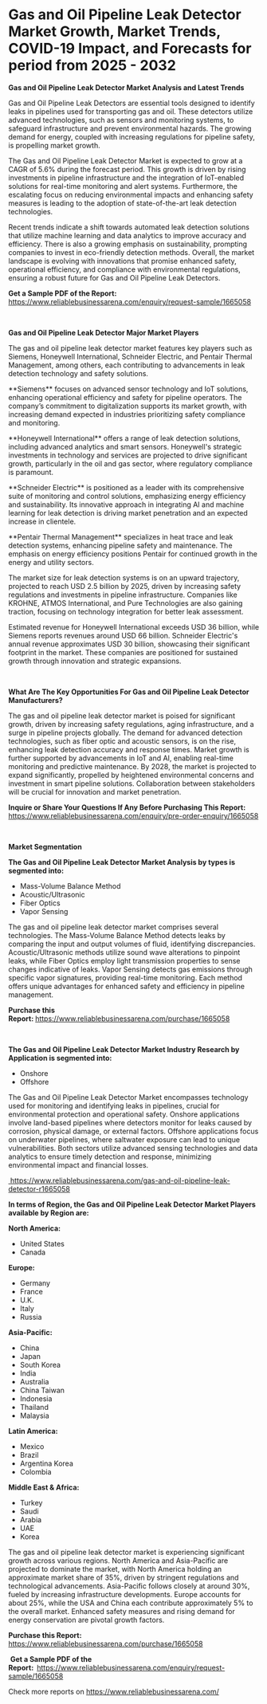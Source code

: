 <p><h1>Gas and Oil Pipeline Leak Detector Market Growth, Market Trends, COVID-19 Impact, and Forecasts for period from 2025 - 2032</h1></p><p><strong>Gas and Oil Pipeline Leak Detector Market Analysis and Latest Trends</strong></p>
<p><p>Gas and Oil Pipeline Leak Detectors are essential tools designed to identify leaks in pipelines used for transporting gas and oil. These detectors utilize advanced technologies, such as sensors and monitoring systems, to safeguard infrastructure and prevent environmental hazards. The growing demand for energy, coupled with increasing regulations for pipeline safety, is propelling market growth.</p><p>The Gas and Oil Pipeline Leak Detector Market is expected to grow at a CAGR of 5.6% during the forecast period. This growth is driven by rising investments in pipeline infrastructure and the integration of IoT-enabled solutions for real-time monitoring and alert systems. Furthermore, the escalating focus on reducing environmental impacts and enhancing safety measures is leading to the adoption of state-of-the-art leak detection technologies.</p><p>Recent trends indicate a shift towards automated leak detection solutions that utilize machine learning and data analytics to improve accuracy and efficiency. There is also a growing emphasis on sustainability, prompting companies to invest in eco-friendly detection methods. Overall, the market landscape is evolving with innovations that promise enhanced safety, operational efficiency, and compliance with environmental regulations, ensuring a robust future for Gas and Oil Pipeline Leak Detectors.</p></p>
<p><strong>Get a Sample PDF of the Report:&nbsp;</strong> <a href="https://www.reliablebusinessarena.com/enquiry/request-sample/1665058?utm_campaign=2485&utm_medium=2&utm_source=Github&utm_content=ia&utm_term=08032025&utm_id=gas-and-oil-pipeline-leak-detector">https://www.reliablebusinessarena.com/enquiry/request-sample/1665058</a></p>
<p>&nbsp;</p>
<p><strong>Gas and Oil Pipeline Leak Detector Major Market Players</strong></p>
<p><p>The gas and oil pipeline leak detector market features key players such as Siemens, Honeywell International, Schneider Electric, and Pentair Thermal Management, among others, each contributing to advancements in leak detection technology and safety solutions.</p><p>**Siemens** focuses on advanced sensor technology and IoT solutions, enhancing operational efficiency and safety for pipeline operators. The company’s commitment to digitalization supports its market growth, with increasing demand expected in industries prioritizing safety compliance and monitoring.</p><p>**Honeywell International** offers a range of leak detection solutions, including advanced analytics and smart sensors. Honeywell's strategic investments in technology and services are projected to drive significant growth, particularly in the oil and gas sector, where regulatory compliance is paramount.</p><p>**Schneider Electric** is positioned as a leader with its comprehensive suite of monitoring and control solutions, emphasizing energy efficiency and sustainability. Its innovative approach in integrating AI and machine learning for leak detection is driving market penetration and an expected increase in clientele.</p><p>**Pentair Thermal Management** specializes in heat trace and leak detection systems, enhancing pipeline safety and maintenance. The emphasis on energy efficiency positions Pentair for continued growth in the energy and utility sectors.</p><p>The market size for leak detection systems is on an upward trajectory, projected to reach USD 2.5 billion by 2025, driven by increasing safety regulations and investments in pipeline infrastructure. Companies like KROHNE, ATMOS International, and Pure Technologies are also gaining traction, focusing on technology integration for better leak assessment.</p><p>Estimated revenue for Honeywell International exceeds USD 36 billion, while Siemens reports revenues around USD 66 billion. Schneider Electric's annual revenue approximates USD 30 billion, showcasing their significant footprint in the market. These companies are positioned for sustained growth through innovation and strategic expansions.</p></p>
<p>&nbsp;</p>
<p><strong>What Are The Key Opportunities For Gas and Oil Pipeline Leak Detector Manufacturers?</strong></p>
<p><p>The gas and oil pipeline leak detector market is poised for significant growth, driven by increasing safety regulations, aging infrastructure, and a surge in pipeline projects globally. The demand for advanced detection technologies, such as fiber optic and acoustic sensors, is on the rise, enhancing leak detection accuracy and response times. Market growth is further supported by advancements in IoT and AI, enabling real-time monitoring and predictive maintenance. By 2028, the market is projected to expand significantly, propelled by heightened environmental concerns and investment in smart pipeline solutions. Collaboration between stakeholders will be crucial for innovation and market penetration.</p></p>
<p><strong>Inquire or Share Your Questions If Any Before Purchasing This Report:</strong> <a href="https://www.reliablebusinessarena.com/enquiry/pre-order-enquiry/1665058?utm_campaign=2485&utm_medium=2&utm_source=Github&utm_content=ia&utm_term=08032025&utm_id=gas-and-oil-pipeline-leak-detector">https://www.reliablebusinessarena.com/enquiry/pre-order-enquiry/1665058</a></p>
<p>&nbsp;</p>
<p><strong>Market Segmentation</strong></p>
<p><strong>The Gas and Oil Pipeline Leak Detector Market Analysis by types is segmented into:</strong></p>
<p><ul><li>Mass-Volume Balance Method</li><li>Acoustic/Ultrasonic</li><li>Fiber Optics</li><li>Vapor Sensing</li></ul></p>
<p><p>The gas and oil pipeline leak detector market comprises several technologies. The Mass-Volume Balance Method detects leaks by comparing the input and output volumes of fluid, identifying discrepancies. Acoustic/Ultrasonic methods utilize sound wave alterations to pinpoint leaks, while Fiber Optics employ light transmission properties to sense changes indicative of leaks. Vapor Sensing detects gas emissions through specific vapor signatures, providing real-time monitoring. Each method offers unique advantages for enhanced safety and efficiency in pipeline management.</p></p>
<p><strong>Purchase this Report:&nbsp;</strong><a href="https://www.reliablebusinessarena.com/purchase/1665058?utm_campaign=2485&utm_medium=2&utm_source=Github&utm_content=ia&utm_term=08032025&utm_id=gas-and-oil-pipeline-leak-detector">https://www.reliablebusinessarena.com/purchase/1665058</a></p>
<p>&nbsp;</p>
<p><strong>The Gas and Oil Pipeline Leak Detector Market Industry Research by Application is segmented into:</strong></p>
<p><ul><li>Onshore</li><li>Offshore</li></ul></p>
<p><p>The Gas and Oil Pipeline Leak Detector Market encompasses technology used for monitoring and identifying leaks in pipelines, crucial for environmental protection and operational safety. Onshore applications involve land-based pipelines where detectors monitor for leaks caused by corrosion, physical damage, or external factors. Offshore applications focus on underwater pipelines, where saltwater exposure can lead to unique vulnerabilities. Both sectors utilize advanced sensing technologies and data analytics to ensure timely detection and response, minimizing environmental impact and financial losses.</p></p>
<p><a href="https://www.reliablebusinessarena.com/gas-and-oil-pipeline-leak-detector-r1665058?utm_campaign=2485&utm_medium=2&utm_source=Github&utm_content=ia&utm_term=08032025&utm_id=gas-and-oil-pipeline-leak-detector">&nbsp;https://www.reliablebusinessarena.com/gas-and-oil-pipeline-leak-detector-r1665058</a></p>
<p><strong>In terms of Region, the Gas and Oil Pipeline Leak Detector Market Players available by Region are:</strong></p>
<p>
    <p> <strong> North America: </strong>
        <ul>
            <li>United States</li>
            <li>Canada</li>
        </ul>
        </p> 
    <p> <strong> Europe: </strong>
        <ul>
            <li>Germany</li>
            <li>France</li>
            <li>U.K.</li>
            <li>Italy</li>
            <li>Russia</li>
        </ul>
        </p> 
    <p> <strong> Asia-Pacific: </strong>
        <ul>
            <li>China</li>
            <li>Japan</li>
            <li>South Korea</li>
            <li>India</li>
            <li>Australia</li>
            <li>China Taiwan</li>
            <li>Indonesia</li>
            <li>Thailand</li>
            <li>Malaysia</li>
        </ul>
        </p> 
    <p> <strong> Latin America: </strong>
        <ul>
            <li>Mexico</li>
            <li>Brazil</li>
            <li>Argentina Korea</li>
            <li>Colombia</li>
        </ul>
        </p> 
    <p> <strong> Middle East & Africa: </strong>
        <ul>
            <li>Turkey</li>
            <li>Saudi</li>
            <li>Arabia</li>
            <li>UAE</li>
            <li>Korea</li>
        </ul>
    </p>
    </p>
<p><p>The gas and oil pipeline leak detector market is experiencing significant growth across various regions. North America and Asia-Pacific are projected to dominate the market, with North America holding an approximate market share of 35%, driven by stringent regulations and technological advancements. Asia-Pacific follows closely at around 30%, fueled by increasing infrastructure developments. Europe accounts for about 25%, while the USA and China each contribute approximately 5% to the overall market. Enhanced safety measures and rising demand for energy conservation are pivotal growth factors.</p></p>
<p><strong>Purchase this Report: </strong><a href="https://www.reliablebusinessarena.com/purchase/1665058?utm_campaign=2485&utm_medium=2&utm_source=Github&utm_content=ia&utm_term=08032025&utm_id=gas-and-oil-pipeline-leak-detector">https://www.reliablebusinessarena.com/purchase/1665058</a></p>
<p>&nbsp;<strong>Get a Sample PDF of the Report:&nbsp;&nbsp;</strong><a href="https://www.reliablebusinessarena.com/enquiry/request-sample/1665058?utm_campaign=2485&utm_medium=2&utm_source=Github&utm_content=ia&utm_term=08032025&utm_id=gas-and-oil-pipeline-leak-detector">https://www.reliablebusinessarena.com/enquiry/request-sample/1665058</a></p>
<p><strong></strong></p>
<p>Check more reports on <a href="https://www.reliablebusinessarena.com/?utm_campaign=2485&utm_medium=2&utm_source=Github&utm_content=ia&utm_term=08032025&utm_id=gas-and-oil-pipeline-leak-detector">https://www.reliablebusinessarena.com/</a></p>